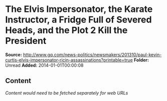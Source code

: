 # The Elvis Impersonator, the Karate Instructor, a Fridge Full of Severed Heads, and the Plot 2 Kill the President

**Source:** http://www.gq.com/news-politics/newsmakers/201310/paul-kevin-curtis-elvis-impersonator-ricin-assassinations?printable=true
**Folder:** Unread
**Added:** 2014-01-01T00:00:08




## Content
*Content would need to be fetched separately for web URLs*
